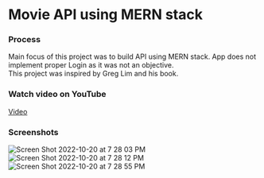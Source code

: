 # Movie API using MERN stack


### Process
Main focus of this project was to build API using MERN stack. App does not implement proper Login as it was not an objective. </br>
This project was inspired by Greg Lim and his book.

### Watch video on YouTube
[Video](https://youtu.be/FMzKajZb7qY)

### Screenshots
![Screen Shot 2022-10-20 at 7 28 03 PM](https://user-images.githubusercontent.com/86169204/197078389-35fb4287-8a61-48df-b0ea-b0d92d5852e7.png)
![Screen Shot 2022-10-20 at 7 28 12 PM](https://user-images.githubusercontent.com/86169204/197078409-52a67694-1c02-4929-af71-ad10d17cd728.png)
![Screen Shot 2022-10-20 at 7 28 55 PM](https://user-images.githubusercontent.com/86169204/197078428-b0e01d71-11aa-4c62-b562-59922ed8d8a7.png)
